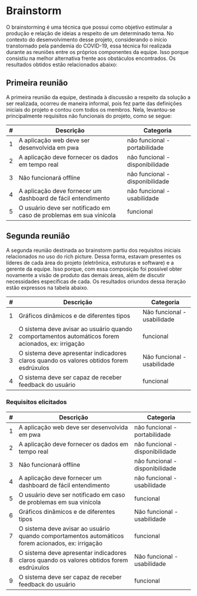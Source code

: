 # Brainstorm

O brainstorming é uma técnica que possui como objetivo estimular a produção e relação de ideias a respeito de um determinado tema. No contexto do desenvolvimento desse projeto, considerando o início transtornado pela pandemia do COVID-19, essa técnica foi realizada durante as reuniões entre os próprios componentes da equipe. Isso porque consistiu na melhor alternativa frente aos obstáculos encontrados. Os resultados obtidos estão relacionados abaixo:

## Primeira reunião

A primeira reunião da equipe, destinada à discussão a respeito da solução a ser realizada, ocorreu de maneira informal, pois fez parte das definições iniciais do projeto e contou com todos os membros. Nela, levantou-se principalmente requisitos não funcionais do projeto, como se segue:

|  # | Descrição  | Categoria |
|---|---|---|
| 1 | A aplicação web deve ser desenvolvida em pwa | não funcional - portabilidade|
| 2 | A aplicação deve fornecer os dados em tempo real | não funcional - disponibilidade |
| 3 | Não funcionará offline | não funcional - disponibilidade |
| 4 | A aplicação deve fornecer um dashboard de fácil entendimento | não funcional - usabilidade |
| 5 | O usuário deve ser notificado em caso de problemas em sua vinícola | funcional |

## Segunda reunião

A segunda reunião destinada ao brainstorm partiu dos requisitos iniciais relacionados no uso do rich picture. Dessa forma, estavam presentes os líderes de cada área do projeto (eletrônica, estruturas e software) e a gerente da equipe. Isso porque, com essa composição foi possível obter novamente a visão de produto das demais áreas, além de discutir necessidades específicas de cada. Os resultados oriundos dessa iteração estão expressos na tabela abaixo.

|  # | Descrição  | Categoria |
|---|---|---|
| 1 | Gráficos dinâmicos e de diferentes tipos | Não funcional - usabilidade |
| 2 | O sistema deve avisar ao usuário quando comportamentos automáticos forem acionados, ex: irrigação | funcional |
| 3 | O sistema deve apresentar indicadores claros quando os valores obtidos forem esdrúxulos | Não funcional - usabilidade |
| 4 | O sistema deve ser capaz de receber feedback do usuário | funcional|

### Requisitos elicitados

|  # | Descrição  | Categoria |
|---|---|---|
| 1 | A aplicação web deve ser desenvolvida em pwa | não funcional - portabilidade|
| 2 | A aplicação deve fornecer os dados em tempo real | não funcional - disponibilidade |
| 3 | Não funcionará offline | não funcional - disponibilidade |
| 4 | A aplicação deve fornecer um dashboard de fácil entendimento | não funcional - usabilidade |
| 5 | O usuário deve ser notificado em caso de problemas em sua vinícola | funcional |
| 6 | Gráficos dinâmicos e de diferentes tipos | Não funcional - usabilidade |
| 7 | O sistema deve avisar ao usuário quando comportamentos automáticos forem acionados, ex: irrigação | funcional |
| 8 | O sistema deve apresentar indicadores claros quando os valores obtidos forem esdrúxulos | Não funcional - usabilidade |
| 9 | O sistema deve ser capaz de receber feedback do usuário | funcional|
